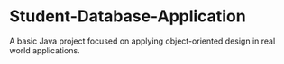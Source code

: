 # Student-Database-Application
A basic Java project focused on applying object-oriented design in real world applications.
